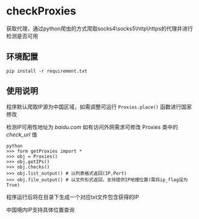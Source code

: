 # checkProxies
获取代理，通过python爬虫的方式爬取socks4\socks5\http\https的代理并进行检测是否可用


## 环境配置
```angular2html
pip install -r requirement.txt
```
## 使用说明
程序默认爬取IP源为中国区域，如需调整可运行 `Proxies.place()` 函数进行国家修改

检测IP可用性地址为 *baidu.com* 如有访问外网需求可修改 Proxies 类中的 *check_url* 值
```
python
>>> form getProxies import *
>>> obj = Proxies()
>>> obj.getIPs()
>>> obj.checks()
>>> obj.list_output() # 以列表格式返回(IP,Port)
>>> obj.file_output() # 以文件形式返回，支持提供IP地理位置(需将ip_flag设为True)
```
程序运行后将在目录下生成一个对应txt文件包含获得的IP

中国境内IP支持具体位置查询 




